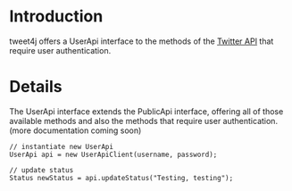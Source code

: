 # Introduction #

tweet4j offers a UserApi interface to the methods of the [Twitter API](http://apiwiki.twitter.com/REST+API+Documentation) that require user authentication.

# Details #

The UserApi interface extends the PublicApi interface, offering all of those available methods and also the methods that require user authentication.
(more documentation coming soon)

```
// instantiate new UserApi
UserApi api = new UserApiClient(username, password);

// update status
Status newStatus = api.updateStatus("Testing, testing");
```